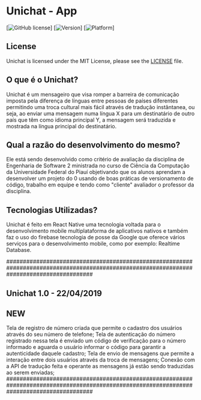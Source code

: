 # Unichat - App

[![GitHub license](https://img.shields.io/badge/license-MIT-blue.svg)]
[![Version](https://img.shields.io/badge/Version-1.0-blue.svg)]
[![Platform](https://img.shields.io/badge/React%20Native-App-green.svg)]

## License
Unichat is licensed under the MIT License, please see the [LICENSE](LICENSE) file.


## O que é o Unichat?
Unichat é um mensageiro que visa romper a barreira de comunicação imposta pela diferença de línguas entre pessoas de países diferentes permitindo uma troca cultural mais fácil através de tradução instântanea, ou seja, ao enviar uma mensagem numa língua X para um destinatário de outro país que têm como idioma principal Y, a mensagem será traduzida e mostrada na língua principal do destinatário.
## Qual a razão do desenvolvimento do mesmo?
Ele está sendo desenvolvido como critério de avaliação da disciplina de Engenharia de Software 2 ministrada no curso de Ciência da Computação da Universidade Federal do Piauí objetivando que os alunos aprendam a desenvolver um projeto do 0 usando de boas práticas de versionamento de código, trabalho em equipe e tendo como "cliente" avaliador o professor da disciplina.
## Tecnologias Utilizadas?
Unichat é feito em React Native uma tecnologia voltada para o desenvolvimento mobile multiplataforma de aplicativos nativos e também faz o uso do firebase tecnologia de posse da Google que oferece vários serviços para o desenvolvimento mobile, como por exemplo: Realtime Database.



##########################################################################################################################################
## Unichat 1.0 - 22/04/2019                                                                                                                                                                                                                                                  
## NEW
  Tela de registro de número criada que permite o cadastro dos usuários através do seu número de telefone;
  Tela de autenticação do número registrado nessa tela é enviado um código de verificação para o número informado e aguarda o usuário         informar o código para garantir a autenticidade daquele cadastro;
  Tela de envio de mensagens que  permite a interação entre dois usuários através da troca de mensagens;
  Conexão com a API de tradução feita e operante as mensagens já estão sendo traduzidas ao serem enviadas; ##########################################################################################################################################

